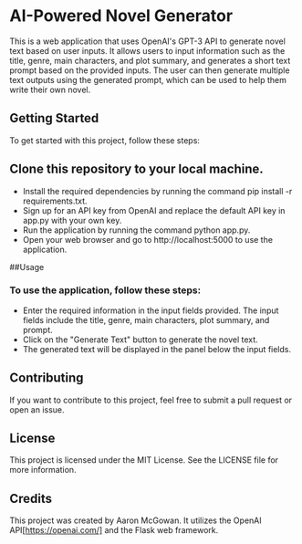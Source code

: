 # AI-Powered Novel Generator
This is a web application that uses OpenAI's GPT-3 API to generate novel text based on user inputs. It allows users to input information such as the title, genre, main characters, and plot summary, and generates a short text prompt based on the provided inputs. The user can then generate multiple text outputs using the generated prompt, which can be used to help them write their own novel.

## Getting Started
To get started with this project, follow these steps:

## Clone this repository to your local machine.
* Install the required dependencies by running the command pip install -r requirements.txt.
* Sign up for an API key from OpenAI and replace the default API key in app.py with your own key.
* Run the application by running the command python app.py.
* Open your web browser and go to http://localhost:5000 to use the application.

##Usage

### To use the application, follow these steps:
* Enter the required information in the input fields provided. The input fields include the title, genre, main characters, plot summary, and prompt.
* Click on the "Generate Text" button to generate the novel text.
* The generated text will be displayed in the panel below the input fields.

## Contributing
If you want to contribute to this project, feel free to submit a pull request or open an issue.

## License
This project is licensed under the MIT License. See the LICENSE file for more information.


## Credits
This project was created by Aaron McGowan. It utilizes the OpenAI API[https://openai.com/] and the Flask web framework.
